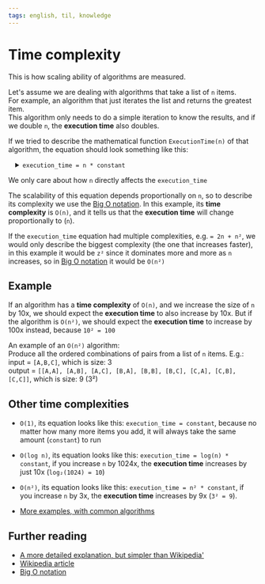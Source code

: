 ```yaml
---
tags: english, til, knowledge
---
```


# Time complexity

This is how scaling ability of algorithms are measured.

Let's assume we are dealing with algorithms that take a list of `n` items.\
For example, an algorithm that just iterates the list and returns the greatest item.\
This algorithm only needs to do a simple iteration to know the results, and if we double `n`, the  **execution time** also doubles.

If we tried to describe the mathematical function `ExecutionTime(n)` of that algorithm, the equation should look something like this:

<details style="margin-left: 1em;">
<summary>
<code>execution_time = n * constant</code>
</summary>
where <code>constant</code> includes any computation in the algorithm that doesn't change when increasing the size of the list (<code>n</code>).
</details>

We only care about how `n` directly affects the `execution_time`

The scalability of this equation depends proportionally on `n`, so to describe its complexity we use the [Big O notation](https://en.wikipedia.org/wiki/Big_O_notation). In this example, its **time complexity** is `O(n)`, and it tells us that the **execution time** will change proportionally to (`n`).

If the `execution_time` equation had multiple complexities, e.g. `= 2n + n²`, we would only describe the biggest complexity (the one that increases faster), in this example it would be `z²`  since it dominates more and more as `n` increases, so in [Big O notation](https://en.wikipedia.org/wiki/Big_O_notation) it would be `O(n²)`

## Example

If an algorithm has a **time complexity** of `O(n)`, and we increase the size of `n` by 10x, we should expect the **execution time** to also increase by 10x. But if the algorithm is `O(n²)`, we should expect the **execution time** to increase by 100x instead, because `10² = 100`

An example of an `O(n²)` algorithm:\
Produce all the ordered combinations of pairs from a list of `n` items. E.g.: input = `[A,B,C]`, which is size: 3\
output = `[[A,A], [A,B], [A,C], [B,A], [B,B], [B,C], [C,A], [C,B], [C,C]]`, which is size: 9 (3²)

## Other **time complexities**

- `O(1)`, its equation looks like this: `execution_time = constant`, because no matter how many more items you add, it will always take the same amount (`constant`) to run

- `O(log n)`, its equation looks like this: `execution_time = log(n) * constant`, if you increase `n` by 1024x, the **execution time** increases by just 10x (`log₂(1024) = 10`)

- `O(n²)`, its equation looks like this: `execution_time = n² * constant`, if you increase `n` by 3x, the **execution time** increases by 9x (`3² = 9`).

- [More examples, with common algorithms](https://en.wikipedia.org/wiki/Time_complexity#Table_of_common_time_complexities)

## Further reading

- [A more detailed explanation, but simpler than Wikipedia'](https://stackoverflow.com/questions/487258/what-is-a-plain-english-explanation-of-big-o-notation/487278#487278)
- [Wikipedia article](https://en.wikipedia.org/wiki/Time_complexity)
- [Big O notation](https://en.wikipedia.org/wiki/Big_O_notation)

